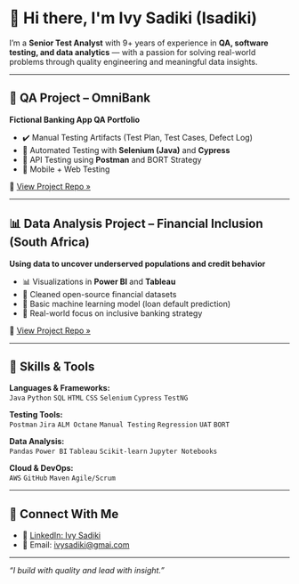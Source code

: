 # 👋 Hi there, I'm Ivy Sadiki (Isadiki)

I’m a **Senior Test Analyst** with 9+ years of experience in **QA, software testing, and data analytics** — with a passion for solving real-world problems through quality engineering and meaningful data insights.

---

## 🧪 QA Project – OmniBank
**Fictional Banking App QA Portfolio**

- ✔️ Manual Testing Artifacts (Test Plan, Test Cases, Defect Log)
- 🤖 Automated Testing with **Selenium (Java)** and **Cypress**
- 🔄 API Testing using **Postman** and BORT Strategy
- 🧪 Mobile + Web Testing

🔗 [View Project Repo »](https://github.com/Isadiki/omnibank-qa)

---

## 📊 Data Analysis Project – Financial Inclusion (South Africa)
**Using data to uncover underserved populations and credit behavior**

- 📊 Visualizations in **Power BI** and **Tableau**
- 📁 Cleaned open-source financial datasets
- 🤖 Basic machine learning model (loan default prediction)
- 📌 Real-world focus on inclusive banking strategy

🔗 [View Project Repo »](https://github.com/Isadiki/financial-inclusion)

---

## 💼 Skills & Tools

**Languages & Frameworks:**  
`Java` `Python` `SQL` `HTML` `CSS` `Selenium` `Cypress` `TestNG`

**Testing Tools:**  
`Postman` `Jira` `ALM Octane` `Manual Testing` `Regression` `UAT` `BORT`

**Data Analysis:**  
`Pandas` `Power BI` `Tableau` `Scikit-learn` `Jupyter Notebooks`

**Cloud & DevOps:**  
`AWS` `GitHub` `Maven` `Agile/Scrum`

---

## 🔗 Connect With Me

- 💼 [LinkedIn: Ivy Sadiki](https://www.linkedin.com/in/ivy-sadiki)
- 📧 Email: [ivysadiki@gmai.com](mailto:ivysadiki@gmai.com)

---

_“I build with quality and lead with insight.”_
